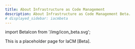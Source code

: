 ```yaml
---
title: About Infrastructure as Code Management 
description: About Infrastructure as Code Management Beta.
# displayed_sidebar: iacmbeta
---
```


import BetaIcon from '/img/icon_beta.svg';

<BetaIcon />

This is a placeholder page for IaCM [Beta]. 



